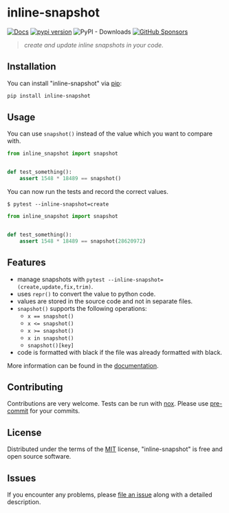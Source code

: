 # inline-snapshot

[![Docs](https://img.shields.io/badge/docs-mkdocs-green)](https://15r10nk.github.io/inline-snapshot/)
[![pypi version](https://img.shields.io/pypi/v/inline-snapshot.svg)](https://pypi.org/project/inline-snapshot/)
![PyPI - Downloads](https://img.shields.io/pypi/dw/inline-snapshot)
[![GitHub Sponsors](https://img.shields.io/github/sponsors/15r10nk)](https://github.com/sponsors/15r10nk)

> *create and update inline snapshots in your code.*

## Installation

You can install "inline-snapshot" via [pip](https://pypi.org/project/pip/):

``` bash
pip install inline-snapshot
```

## Usage

You can use `snapshot()` instead of the value which you want to compare with.

```python
from inline_snapshot import snapshot


def test_something():
    assert 1548 * 18489 == snapshot()
```

You can now run the tests and record the correct values.

```
$ pytest --inline-snapshot=create
```

```python
from inline_snapshot import snapshot


def test_something():
    assert 1548 * 18489 == snapshot(28620972)
```

## Features

- manage snapshots with `pytest --inline-snapshot=(create,update,fix,trim)`.
- uses `repr()` to convert the value to python code.
- values are stored in the source code and not in separate files.
- `snapshot()` supports the following operations:
  - `x == snapshot()`
  - `x <= snapshot()`
  - `x >= snapshot()`
  - `x in snapshot()`
  - `snapshot()[key]`
- code is formatted with black if the file was already formatted with black.

More information can be found in the [documentation](https://15r10nk.github.io/inline-snapshot/).

## Contributing

Contributions are very welcome.
Tests can be run with [nox](https://nox.thea.codes/en/stable/).
Please use [pre-commit](https://pre-commit.com/) for your commits.

## License

Distributed under the terms of the [MIT](http://opensource.org/licenses/MIT) license, "inline-snapshot" is free and open source software.

## Issues

If you encounter any problems, please [file an issue](https://github.com/15r10nk/inline-snapshot/issues) along with a detailed description.
